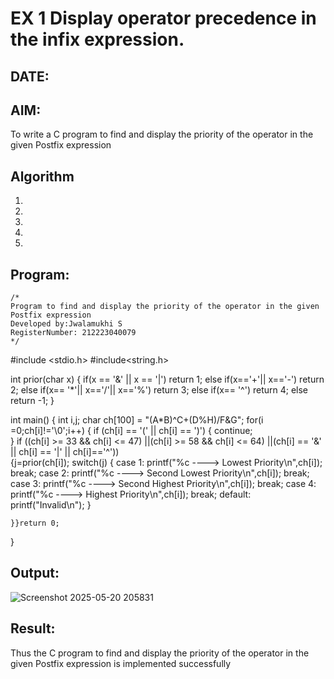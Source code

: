 # EX 1 Display operator precedence in the infix expression.
## DATE:
## AIM:
To write a C program to find and display the priority of the operator in the given Postfix expression

## Algorithm
1. 
2. 
3. 
4.  
5.   

## Program:
```
/*
Program to find and display the priority of the operator in the given Postfix expression
Developed by:Jwalamukhi S 
RegisterNumber: 212223040079 
*/
```
#include <stdio.h>
#include<string.h>

 
 int prior(char x)
{
    if(x == '&' || x == '|')
        return 1;
    else if(x=='+'|| x=='-')
        return 2;
    else if(x== '*'|| x=='/'|| x=='%')
        return 3;
    else if(x== '^')
        return 4;
    else 
       return -1;
} 

int main()
{
   int i,j;
   char ch[100] = "(A*B)^C+(D%H)/F&G";
   for(i =0;ch[i]!='\0';i++)
   {
       if (ch[i] == '(' || ch[i] == ')') {
            continue;  
        }
     if ((ch[i] >= 33 && ch[i] <= 47) ||(ch[i] >= 58 && ch[i] <= 64) ||(ch[i] == '&' || ch[i] == '|' || ch[i]=='^'))   
     {j=prior(ch[i]);
       switch(j)
       {
           case 1:
           printf("%c  ----> Lowest Priority\n",ch[i]);
           break;
           case 2:
           printf("%c  ----> Second Lowest Priority\n",ch[i]);
           break;
           case 3:
           printf("%c  ----> Second Highest Priority\n",ch[i]);
           break;
           case 4:
           printf("%c  ----> Highest Priority\n",ch[i]);
           break;
           default:
           printf("Invalid\n");
       }   
    
    }}return 0;
   
}

## Output:

![Screenshot 2025-05-20 205831](https://github.com/user-attachments/assets/49297647-fc8f-4ddc-be09-334dd59fdfaf)



## Result:
Thus the C program to find and display the priority of the operator in the given Postfix expression is implemented successfully
